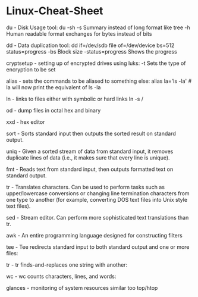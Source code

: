# Linux-Cheat-Sheet

du - Disk Usage tool:
  du -sh
  -s Summary instead of long format like tree
  -h Human readable format exchanges for bytes instead of bits
  
dd - Data duplication tool:
  dd if=/dev/sdb file of=/dev/device bs=512 status=progress
  -bs Block size 
  -status=progress Shows the progress
 
cryptsetup - setting up of encrypted drives using luks:
 -t Sets the type of encryption to be set

alias - sets the commands to be aliased to something else:
  alias la='ls -la' # la will now print the equivalent of ls -la
  
ln - links to files either with symbolic or hard links
  ln -s /
  
  
od - dump files in octal hex and binary

xxd - hex editor 
  
sort - Sorts standard input then outputs the sorted result on standard output.

uniq - Given a sorted stream of data from standard input, it removes duplicate lines of data (i.e., it makes sure that every line is unique).

fmt - Reads text from standard input, then outputs formatted text on standard output.

tr - Translates characters. Can be used to perform tasks such as upper/lowercase conversions or changing line termination characters from one type to another (for example, converting DOS text files into Unix style text files).

sed - Stream editor. Can perform more sophisticated text translations than tr.

awk - An entire programming language designed for constructing filters

tee - Tee redirects standard input to both standard output and one or more files:

tr - tr finds-and-replaces one string with another:

wc - wc counts characters, lines, and words: 

glances - monitoring of system resources similar too top/htop
